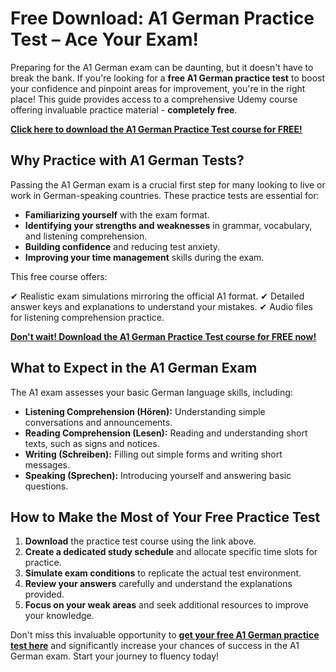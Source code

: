 # Free Download: A1 German Practice Test – Ace Your Exam!

Preparing for the A1 German exam can be daunting, but it doesn't have to break the bank. If you're looking for a **free A1 German practice test** to boost your confidence and pinpoint areas for improvement, you're in the right place! This guide provides access to a comprehensive Udemy course offering invaluable practice material - **completely free**.

[**Click here to download the A1 German Practice Test course for FREE!**](https://udemywork.com/a1-german-practice-test)

## Why Practice with A1 German Tests?

Passing the A1 German exam is a crucial first step for many looking to live or work in German-speaking countries. These practice tests are essential for:

*   **Familiarizing yourself** with the exam format.
*   **Identifying your strengths and weaknesses** in grammar, vocabulary, and listening comprehension.
*   **Building confidence** and reducing test anxiety.
*   **Improving your time management** skills during the exam.

This free course offers:

✔ Realistic exam simulations mirroring the official A1 format.
✔ Detailed answer keys and explanations to understand your mistakes.
✔ Audio files for listening comprehension practice.

[**Don't wait! Download the A1 German Practice Test course for FREE now!**](https://udemywork.com/a1-german-practice-test)

## What to Expect in the A1 German Exam

The A1 exam assesses your basic German language skills, including:

*   **Listening Comprehension (Hören):** Understanding simple conversations and announcements.
*   **Reading Comprehension (Lesen):** Reading and understanding short texts, such as signs and notices.
*   **Writing (Schreiben):** Filling out simple forms and writing short messages.
*   **Speaking (Sprechen):** Introducing yourself and answering basic questions.

## How to Make the Most of Your Free Practice Test

1.  **Download** the practice test course using the link above.
2.  **Create a dedicated study schedule** and allocate specific time slots for practice.
3.  **Simulate exam conditions** to replicate the actual test environment.
4.  **Review your answers** carefully and understand the explanations provided.
5.  **Focus on your weak areas** and seek additional resources to improve your knowledge.

Don't miss this invaluable opportunity to **[get your free A1 German practice test here](https://udemywork.com/a1-german-practice-test)** and significantly increase your chances of success in the A1 German exam. Start your journey to fluency today!
